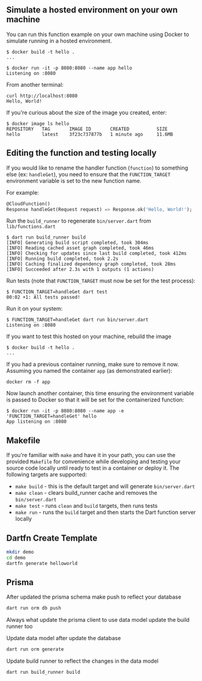 ## Simulate a hosted environment on your own machine

You can run this function example on your own machine using Docker to simulate
running in a hosted environment.

```shell
$ docker build -t hello .
...

$ docker run -it -p 8080:8080 --name app hello
Listening on :8080
```

From another terminal:

```shell
curl http://localhost:8080
Hello, World!
```

If you're curious about the size of the image you created, enter:

```shell
$ docker image ls hello
REPOSITORY   TAG       IMAGE ID       CREATED          SIZE
hello        latest    3f23c737877b   1 minute ago     11.6MB
```

## Editing the function and testing locally

If you would like to rename the handler function (`function`) to something else
(ex: `handleGet`), you need to ensure that the `FUNCTION_TARGET` environment
variable is set to the new function name.

For example:

```dart
@CloudFunction()
Response handleGet(Request request) => Response.ok('Hello, World!');
```

Run the `build_runner` to regenerate `bin/server.dart` from `lib/functions.dart`

```shell
$ dart run build_runner build
[INFO] Generating build script completed, took 304ms
[INFO] Reading cached asset graph completed, took 46ms
[INFO] Checking for updates since last build completed, took 412ms
[INFO] Running build completed, took 2.2s
[INFO] Caching finalized dependency graph completed, took 28ms
[INFO] Succeeded after 2.3s with 1 outputs (1 actions)

```

Run tests (note that `FUNCTION_TARGET` must now be set for the test process):

```shell
$ FUNCTION_TARGET=handleGet dart test
00:02 +1: All tests passed!
```

Run it on your system:

```shell
$ FUNCTION_TARGET=handleGet dart run bin/server.dart
Listening on :8080
```

If you want to test this hosted on your machine, rebuild the image

```shell
$ docker build -t hello .
...
```

If you had a previous container running, make sure to remove it now. Assuming
you named the container `app` (as demonstrated earlier):

```shell
docker rm -f app
```

Now launch another container, this time ensuring the environment variable is
passed to Docker so that it will be set for the containerized function:

```shell
$ docker run -it -p 8080:8080 --name app -e 'FUNCTION_TARGET=handleGet' hello
App listening on :8080
```

## Makefile

If you're familiar with `make` and have it in your path, you can use the
provided `Makefile` for convenience while developing and testing your
source code locally until ready to test in a container or deploy it. The
following targets are supported:

* `make build` - this is the default target and will generate `bin/server.dart`
* `make clean` - clears build_runner cache and removes the `bin/server.dart`
* `make test`  - runs `clean` and `build` targets, then runs tests
* `make run` - runs the `build` target and then starts the Dart function
  server locally

## Dartfn Create Template

```bash
mkdir demo
cd demo
dartfn generate helloworld
```

## Prisma

After updated the prisma schema make push to reflect your database
```bash
dart run orm db push
```

Always what update the prisma client to use data model update the build runner too

Update data model after update the database
```bash
dart run orm generate
```

Update build runner to reflect the changes in the data model
```bash
dart run build_runner build
```